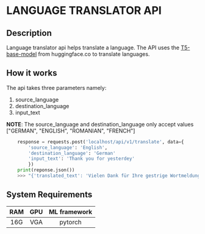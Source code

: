 # LANGUAGE TRANSLATOR API

## Description

Language translator api helps translate a language.
The API uses the [T5-base-model](https://huggingface.co/t5-base) from huggingface.co to translate languages.

## How it works

The api takes three parameters namely:

1.  source_language
2.  destination_language
3.  input_text

**NOTE**: The source_language and destination_language only
accept values ["GERMAN", "ENGLISH", "ROMANIAN", "FRENCH"]

```python
    response = requests.post('localhost/api/v1/translate', data={
        'source_language': 'English',
        'destination_language': 'German'
        'input_text': 'Thank you for yesterdey'
        })
    print(reponse.json())
    >>> "{'translated_text': 'Vielen Dank für Ihre gestrige Wortmeldung'}"
```

## System Requirements

| RAM | GPU | ML framework |
| :-: | :-: | :----------: |
| 16G | VGA |   pytorch    |
